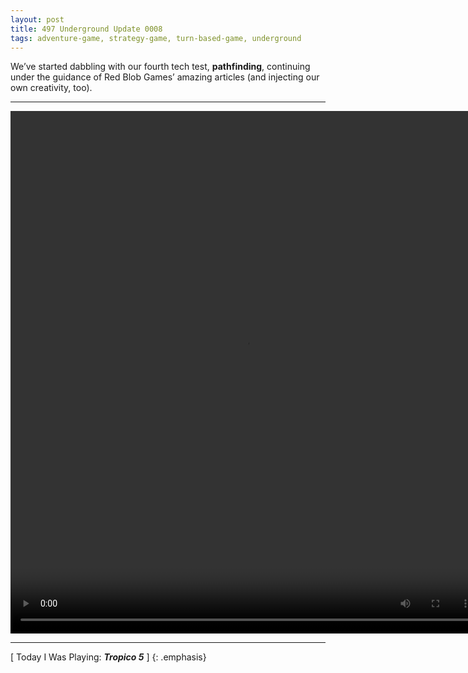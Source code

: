 ```yaml
---
layout: post
title: 497 Underground Update 0008
tags: adventure-game, strategy-game, turn-based-game, underground
---
```

We’ve started dabbling with our fourth tech test, **pathfinding**, continuing under the guidance of Red Blob Games’ amazing articles (and injecting our own creativity, too).

---

<video class="img-contain" width="752" height="836" controls>
  <source src="/img/games/497_Underground_Update_0008.mov" type="video/mp4">
  Your browser does not support the video tag.
</video>

---

[ Today I Was Playing: ***Tropico 5*** ]
{: .emphasis}